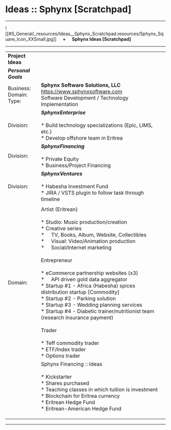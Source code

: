 # Ideas :: Sphynx [Scratchpad]

* * *

![[#S_General/_resources/Ideas__Sphynx_Scratchpad.resources/Sphynx_Square_Icon_XXSmall.jpg]]     **+**     **Sphynx Ideas \[Scratchpad\]**

* * *

|     |     |     |
| --- | --- | --- |
| **Project Ideas** |     |     |
| _**Personal Goals**_ |     |     |
| Business:<br>Domain:<br>Type: | **Sphynx Software Solutions, LLC**<br>https://www.sphynxsoftware.com<br>Software Development / Technology Implementation |     |
| Division: | _**SphynxEnterprise**_<br><br>* Build technology specializations (Epic, LIMS, etc.)<br>* Develop offshore team in Eritrea |     |
| Division: | _**SphynxFinancing**_<br><br>* Private Equity<br>* Business/Project Financing |     |
| Division: | _**SphynxVentures**_<br><br>* Habesha Investment Fund<br>* JIRA / VSTS plugin to follow task through timeline |     |
|     |     |     |
| Domain: | Artist (Eritrean)<br><br>* Studio: Music production/creation<br>* Creative series<br>*     TV, Books, Album, Website, Collectibles<br>*     Visual: Video/Animation production<br>*     Social/Internet marketing<br><br>Entrepreneur<br><br>* eCommerce partnership websites (x3)<br>*     API driven gold data aggregator<br>* Startup #1 - Africa (Habesha) spices distribution startup \[Commodity\]<br>* Startup #2 - Parking solution<br>* Startup #3 - Wedding planning services<br>* Startup #4 - Diabetic trainer/nutritionist team (research insurance payment)<br><br>Trader<br><br>* Teff commodity trader<br>* ETF/Index trader<br>* Options trader |     |
|     | Sphynx Financing :: Ideas<br><br>* Kickstarter<br>* Shares purchased<br>* Teaching classes in which tuition is investment<br>* Blockchain for Eritrea currency<br>* Eritrean Hedge Fund<br>* Eritrean-American Hedge Fund |     |
|     |     |     |
|     |     |     |
|     |     |     |

* * *
